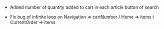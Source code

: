 + Added number of quantity added to cart in each article button of search

- Fix bug of infinite loop on Navigation => cartNumber / Home => items / CurrentOrder => items